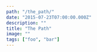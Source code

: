```yaml
---
path: "/the_path/"
date: "2015-07-23T07:00:00.000Z"
description: ""
title: "The Path"
image: ""
tags: ["foo", "bar"]
---
```


